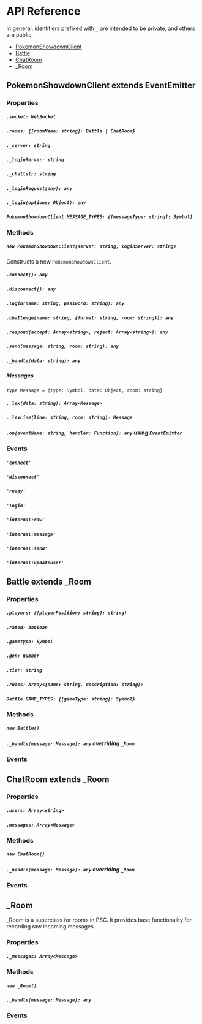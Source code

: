 # API Reference
In general, identifiers prefixed with `_` are intended to be private, and others are public.

- [PokemonShowdownClient](#pokemonshowdownclient-extends-eventemitter)
- [Battle](#battle-extends-_room)
- [ChatRoom](#chatroom-extends-_room)
- [_Room](#_room)

## PokemonShowdownClient extends EventEmitter
### Properties
##### `.socket: WebSocket`
##### `.rooms: {[roomName: string]: Battle | ChatRoom}`
##### `._server: string`
##### `._loginServer: string`
##### `._challstr: string`
##### `._loginRequest(any): any`
##### `._login(options: Object): any`

##### `PokemonShowdownClient.MESSAGE_TYPES: {[messageType: string]: Symbol}`

### Methods
##### `new PokemonShowdownClient(server: string, loginServer: string)`
Constructs a new `PokemonShowdownClient`.

##### `.connect(): any`
##### `.disconnect(): any`

##### `.login(name: string, password: string): any`

##### `.challenge(name: string, {format: string, room: string}): any`
##### `.respond(accept: Array<string>, reject: Array<string>): any`

##### `.send(message: string, room: string): any`

##### `._handle(data: string): any`
##### Messages
`type Message = {type: Symbol, data: Object, room: string}`

##### `._lex(data: string): Array<Message>`
##### `._lexLine(line: string, room: string): Message`

##### `.on(eventName: string, handler: Function): any` using `EventEmitter`

### Events
##### `'connect'`
##### `'disconnect'`

##### `'ready'`
##### `'login'`

##### `'internal:raw'`
##### `'internal:message'`
##### `'internal:send'`
##### `'internal:updateuser'`

## Battle extends _Room
### Properties
##### `.players: {[playerPosition: string]: string}`
##### `.rated: boolean`
##### `.gametype: Symbol`
##### `.gen: number`
##### `.tier: string`
##### `.rules: Array<{name: string, description: string}>`

##### `Battle.GAME_TYPES: {[gameType: string]: Symbol}`

### Methods
##### `new Battle()`
##### `._handle(message: Message): any` overriding `_Room`

### Events

## ChatRoom extends _Room
### Properties
##### `.users: Array<string>`
##### `.messages: Array<Message>`

### Methods
##### `new ChatRoom()`
##### `._handle(message: Message): any` overriding `_Room`

### Events

## _Room
_Room is a superclass for rooms in PSC. It provides base functionality for recording raw incoming messages.

### Properties
##### `._messages: Array<Message>`

### Methods
##### `new _Room()`
##### `._handle(message: Message): any`

### Events
